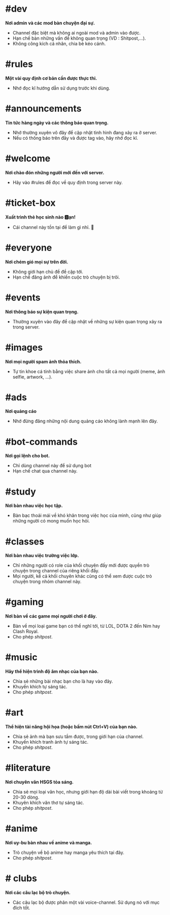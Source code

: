 # #dev

**Nơi admin và các mod bàn chuyện đại sự.**
+ Channel đặc biệt mà không ai ngoài mod và admin vào được.
+ Hạn chế bàn những vấn đề không quan trọng (VD : Shitpost,...).
+ Không công kích cá nhân, chia bè kéo cánh.

# #rules

**Một vài quy định cơ bản cần được thực thi.**
+ Nhớ đọc kĩ hướng dẫn sử dụng trước khi dùng.

# #announcements

**Tin tức hàng ngày và các thông báo quan trọng.**
+ Nhớ thường xuyên vô đây để cập nhật tình hình đang xảy ra ở server.
+ Nếu có thông báo trên đây và được tag vào, hãy nhớ đọc kĩ.

# #welcome

**Nơi chào đón những người mới đến với server.**
+ Hãy vào #rules để đọc về quy định trong server này.

# #ticket-box

**Xuất trình thẻ học sinh nào :b:ạn!**
+ Cái channel này tồn tại để làm gì nhỉ. :thinking:

# #everyone

**Nơi chém gió mọi sự trên đời.**
+ Không giới hạn chủ đề đề cập tới.
+ Hạn chế đăng ảnh để khiến cuộc trò chuyện bị trôi.

# #events

**Nơi thông báo sự kiện quan trọng.**
+ Thường xuyên vào đây để cập nhật về những sự kiện quan trọng xảy ra trong server.

# #images

**Nơi mọi người spam ảnh thỏa thích.**
+ Tự tin khoe cá tính bằng việc share ảnh cho tất cả mọi người (meme, ảnh selfie, artwork, ...).

# #ads

**Nơi quảng cáo**
+ Nhớ đừng đăng những nội dung quảng cáo không lành mạnh lên đây.

# #bot-commands

**Nơi gọi lệnh cho bot.**
+ Chỉ dùng channel này để sử dụng bot
+ Hạn chế chat qua channel này.

# #study

**Nơi bàn nhau việc học tập.**
+ Bàn bạc thoải mái về khó khăn trong việc học của mình, cũng như giúp những người có mong muốn học hỏi.

# #classes

**Nơi bàn nhau việc trường việc lớp.**
+ Chỉ những người có role của khối chuyên đấy mới được quyền trò chuyện trong channel của riêng khối đấy.
+ Mọi người, kể cả khối chuyên khác cũng có thể xem được cuộc trò chuyện trong nhóm channel này.

# #gaming

**Nơi bàn về các game mọi người chơi ở đây.**
+ Bàn về mọi loại game bạn có thể nghĩ tới, từ LOL, DOTA 2 đến Nim hay Clash Royal.
+ Cho phép *shitpost*.

# #music

**Hãy thể hiện trình độ âm nhạc của bạn nào.**
+ Chia sẻ những bài nhạc bạn cho là hay vào đây.
+ Khuyến khích tự sáng tác.
+ Cho phép *shitpost*.

# #art

**Thể hiện tài năng hội họa (hoặc bấm nút Ctrl+V) của bạn nào.**
+ Chia sẻ ảnh mà bạn sưu tầm được, trong giới hạn của channel.
+ Khuyến khích tranh ảnh tự sáng tác.
+ Cho phép *shitpost*.

# #literature

**Nơi chuyên văn HSGS tỏa sáng.**
+ Chia sẻ mọi loại văn học, nhưng giới hạn độ dài bài viết trong khoảng từ 20-30 dòng.
+ Khuyên khích văn thơ tự sáng tác.
+ Cho phép *shitpost*.


# #anime

**Nơi uy-bu bàn nhau về anime và manga.**
+ Trò chuyện về bộ anime hay manga yêu thích tại đây.
+ Cho phép *shitpost*.

# # clubs

**Nơi các câu lạc bộ trò chuyện.**
+ Các câu lạc bộ được phân một vài voice-channel. Sử dụng nó với mục đích tốt.
